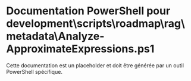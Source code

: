 # Documentation PowerShell pour development\scripts\roadmap\rag\metadata\Analyze-ApproximateExpressions.ps1

Cette documentation est un placeholder et doit être générée par un outil PowerShell spécifique.

